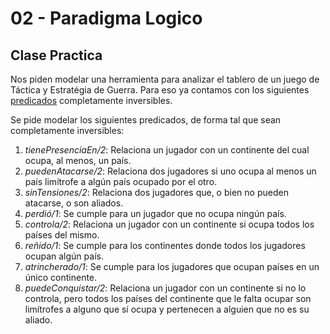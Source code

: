 # 02 - Paradigma Logico

## Clase Practica

Nos piden modelar una herramienta para analizar el tablero de un juego de Táctica y Estratégia de Guerra. Para eso ya contamos con los siguientes [predicados](lecture.pl) completamente inversibles.

Se pide modelar los siguientes predicados, de forma tal que sean completamente inversibles:

1. *tienePresenciaEn/2*: Relaciona un jugador con un continente del cual ocupa, al menos, un país.
2. *puedenAtacarse/2*: Relaciona dos jugadores si uno ocupa al menos un país limítrofe a algún país ocupado por el otro.
3. *sinTensiones/2*: Relaciona dos jugadores que, o bien no pueden atacarse, o son aliados.
4. *perdió/1*: Se cumple para un jugador que no ocupa ningún país.
5. *controla/2*: Relaciona un jugador con un continente si ocupa todos los países del mismo.
6. *reñido/1*: Se cumple para los continentes donde todos los jugadores ocupan algún país.
7. *atrincherado/1*: Se cumple para los jugadores que ocupan países en un único continente.
8. *puedeConquistar/2*: Relaciona un jugador con un continente si no lo controla, pero todos los países del continente que le falta ocupar  son limítrofes a alguno que sí ocupa y pertenecen a alguien que no es su aliado.
